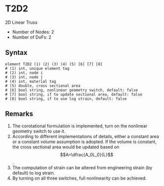 # T2D2

2D Linear Truss

* Number of Nodes: 2
* Number of DoFs: 2

## Syntax

```
element T2D2 (1) (2) (3) (4) (5) [6] [7] [8]
# (1) int, unique element tag
# (2) int, node i
# (3) int, node j
# (4) int, material tag
# (5) double, cross sectional area
# [6] bool string, nonlinear geometry switch, default: false
# [7] bool string, if to update sectional area, default: false
# [8] bool string, if to use log strain, default: false
```

## Remarks

1. The corotational formulation is implemented, turn on the nonlinear geometry switch to use it.
2. According to different implementations of details, either a constant area or a constant volume assumption is adopted. If the volume is constant, the cross sectional area would be updated based on $$A=\dfrac{A_0L_0}{L}$$.
3. The computation of strain can be altered from engineering strain (by default) to log strain.
4. By turning on all three switches, full nonlinearity can be achieved.
